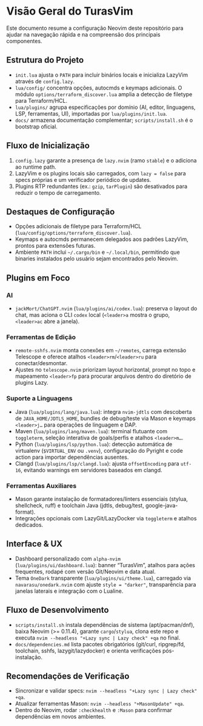 # Visão Geral do TurasVim

Este documento resume a configuração Neovim deste repositório para ajudar na navegação rápida e na compreensão dos principais componentes.

## Estrutura do Projeto
- `init.lua` ajusta o `PATH` para incluir binários locais e inicializa LazyVim através de `config.lazy`.
- `lua/config/` concentra opções, autocmds e keymaps adicionais. O módulo `options/terraform_discover.lua` amplia a detecção de filetype para Terraform/HCL.
- `lua/plugins/` agrupa especificações por domínio (AI, editor, linguagens, LSP, ferramentas, UI), importadas por `lua/plugins/init.lua`.
- `docs/` armazena documentação complementar; `scripts/install.sh` é o bootstrap oficial.

## Fluxo de Inicialização
1. `config.lazy` garante a presença de `lazy.nvim` (ramo `stable`) e o adiciona ao runtime path.
2. LazyVim e os plugins locais são carregados, com `lazy = false` para specs próprias e um verificador periódico de updates.
3. Plugins RTP redundantes (ex.: `gzip`, `tarPlugin`) são desativados para reduzir o tempo de carregamento.

## Destaques de Configuração
- Opções adicionais de filetype para Terraform/HCL (`lua/config/options/terraform_discover.lua`).
- Keymaps e autocmds permanecem delegados aos padrões LazyVim, prontos para extensões futuras.
- Ambiente `PATH` inclui `~/.cargo/bin` e `~/.local/bin`, permitindo que binaries instalados pelo usuário sejam encontrados pelo Neovim.

## Plugins em Foco
### AI
- `jackMort/ChatGPT.nvim` (`lua/plugins/ai/codex.lua`): preserva o layout do chat, mas aciona o CLI `codex` local (`<leader>a` mostra o grupo, `<leader>ac` abre a janela).

### Ferramentas de Edição
- `remote-sshfs.nvim` monta conexões em `~/remotes`, carrega extensão Telescope e oferece atalhos `<leader>rm`/`<leader>ru` para conectar/desmontar.
- Ajustes no `telescope.nvim` priorizam layout horizontal, prompt no topo e mapeamento `<leader>fp` para procurar arquivos dentro do diretório de plugins Lazy.

### Suporte a Linguagens
- Java (`lua/plugins/lang/java.lua`): integra `nvim-jdtls` com descoberta de `JAVA_HOME/JDTLS_HOME`, bundles de debug/teste via Mason e keymaps `<leader>j…` para operações de linguagem e DAP.
- Maven (`lua/plugins/lang/maven.lua`): terminal flutuante com `toggleterm`, seleção interativa de goals/perfis e atalhos `<leader>m…`.
- Python (`lua/plugins/lsp/python.lua`): detecção automática de virtualenv (`$VIRTUAL_ENV` ou `.venv`), configuração do Pyright e code action para importar dependências ausentes.
- Clangd (`lua/plugins/lsp/clangd.lua`): ajusta `offsetEncoding` para `utf-16`, evitando warnings em servidores baseados em clangd.

### Ferramentas Auxiliares
- Mason garante instalação de formatadores/linters essenciais (stylua, shellcheck, ruff) e toolchain Java (jdtls, debug/test, google-java-format).
- Integrações opcionais com LazyGit/LazyDocker via `toggleterm` e atalhos dedicados.

## Interface & UX
- Dashboard personalizado com `alpha-nvim` (`lua/plugins/ui/dashboard.lua`): banner “TurasVim”, atalhos para ações frequentes, rodapé com versão Git/Neovim e data atual.
- Tema `OneDark` transparente (`lua/plugins/ui/theme.lua`), carregado via `navarasu/onedark.nvim` com ajuste `style = "darker"`, transparência para janelas laterais e integração com o Lualine.

## Fluxo de Desenvolvimento
- `scripts/install.sh` instala dependências de sistema (apt/pacman/dnf), baixa Neovim (>= 0.11.4), garante `cargo`/`stylua`, clona este repo e executa `nvim --headless "+Lazy sync | Lazy check" +qa` no final.
- `docs/dependencies.md` lista pacotes obrigatórios (git/curl, ripgrep/fd, toolchain, sshfs, lazygit/lazydocker) e orienta verificações pós-instalação.

## Recomendações de Verificação
- Sincronizar e validar specs: `nvim --headless "+Lazy sync | Lazy check" +qa`.
- Atualizar ferramentas Mason: `nvim --headless "+MasonUpdate" +qa`.
- Dentro do Neovim, rodar `:checkhealth` e `:Mason` para confirmar dependências em novos ambientes.
